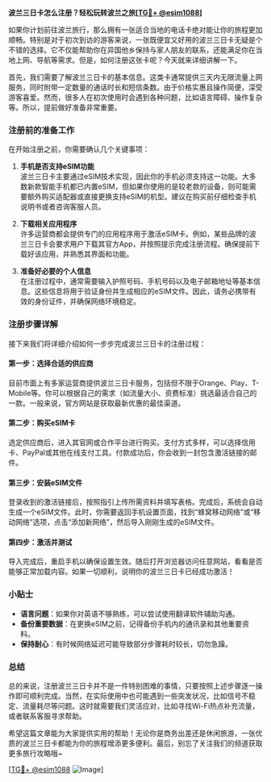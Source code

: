 **波兰三日卡怎么注册？轻松玩转波兰之旅[[TG💪+ @esim1088](https://t.me/s/esim1088)]**

如果你计划前往波兰旅行，那么拥有一张适合当地的电话卡绝对能让你的旅程更加顺畅。特别是对于初次到访的游客来说，一张既便宜又好用的波兰三日卡无疑是个不错的选择。它不仅能帮助你在异国他乡保持与家人朋友的联系，还能满足你在当地上网、导航等需求。但是，如何注册这张卡呢？今天就来详细讲解一下。

首先，我们需要了解波兰三日卡的基本信息。这类卡通常提供三天内无限流量上网服务，同时附带一定数量的通话时长和短信条数。由于价格实惠且操作简便，深受游客喜爱。然而，很多人在初次使用时会遇到各种问题，比如语言障碍、操作复杂等。所以，提前做好准备非常重要。

### 注册前的准备工作

在开始注册之前，你需要确认几个关键事项：

1. **手机是否支持eSIM功能**  
   波兰三日卡主要通过eSIM技术实现，因此你的手机必须支持这一功能。大多数新款智能手机都已内置eSIM，但如果你使用的是较老款的设备，则可能需要额外购买适配器或直接更换支持eSIM的机型。建议在购买前仔细检查手机说明书或者咨询客服人员。

2. **下载相关应用程序**  
   许多运营商都会提供专门的应用程序用于激活eSIM卡。例如，某些品牌的波兰三日卡会要求用户下载其官方App，并按照提示完成注册流程。确保提前下载好该应用，并熟悉其界面和功能。

3. **准备好必要的个人信息**  
   在注册过程中，通常需要输入护照号码、手机号码以及电子邮箱地址等基本信息。这些信息将用于验证身份并生成相应的eSIM文件。因此，请务必携带有效的身份证件，并确保网络环境稳定。

### 注册步骤详解

接下来我们将详细介绍如何一步步完成波兰三日卡的注册过程：

#### 第一步：选择合适的供应商  
目前市面上有多家运营商提供波兰三日卡服务，包括但不限于Orange、Play、T-Mobile等。你可以根据自己的需求（如流量大小、资费标准）挑选最适合自己的一款。一般来说，官方网站是获取最新优惠的最佳渠道。

#### 第二步：购买eSIM卡  
选定供应商后，进入其官网或合作平台进行购买。支付方式多样，可以选择信用卡、PayPal或其他在线支付工具。付款成功后，你会收到一封包含激活链接的邮件。

#### 第三步：安装eSIM文件  
登录收到的激活链接后，按照指引上传所需资料并填写表格。完成后，系统会自动生成一个eSIM文件。此时，你需要返回手机设置页面，找到“蜂窝移动网络”或“移动网络”选项，点击“添加新网络”，然后导入刚刚生成的eSIM文件。

#### 第四步：激活并测试  
导入完成后，重启手机以确保设置生效。随后打开浏览器访问任意网站，看看是否能够正常加载内容。如果一切顺利，说明你的波兰三日卡已经成功激活！

### 小贴士

- **语言问题**：如果你对英语不够熟练，可以尝试使用翻译软件辅助沟通。
- **备份重要数据**：在更换eSIM之前，记得备份手机内的通讯录和其他重要资料。
- **保持耐心**：有时候网络延迟可能导致部分步骤耗时较长，切勿急躁。

### 总结

总的来说，注册波兰三日卡并不是一件特别困难的事情，只要按照上述步骤逐一操作即可顺利完成。当然，在实际使用中也可能遇到一些突发状况，比如信号不稳定、流量耗尽等问题。这时就需要我们灵活应对，比如寻找Wi-Fi热点补充流量，或者联系客服寻求帮助。

希望这篇文章能为大家提供实用的帮助！无论你是商务出差还是休闲旅游，一张优质的波兰三日卡都能为你的旅程增添更多便利。最后，别忘了关注我们的频道获取更多旅行攻略哦~ 

[[TG💪+ @esim1088](https://t.me/s/esim1088) ![Image](https://i.postimg.cc/4NQfJmqS/Snipaste-2025-05-13-00-14-12.png)]